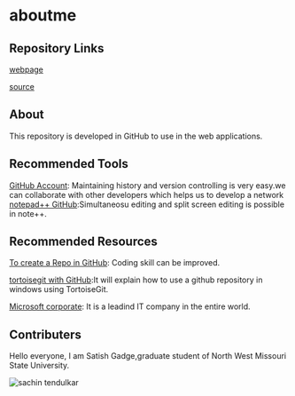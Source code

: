 # aboutme

## Repository Links

[webpage](https://github.com/S534929/aboutme/edit/master/README.md)

[source](https://github.com/S534929/aboutme)

## About

This repository is developed in GitHub to use in the web applications.

## Recommended Tools

[GitHub Account](https://github.com/): Maintaining history and version controlling is very easy.we can collaborate with other developers which helps us to develop a network
[notepad++ GitHub](https://notepad-plus-plus.org/):Simultaneosu editing and split screen editing is possible in note++.

## Recommended Resources 

[To create a Repo in GitHub](https://help.github.com/articles/create-a-repo/): Coding skill can be improved.

[tortoisegit with GitHub](https://dbanck.svbtle.com/github-windows-and-tortoisegit-part-1-installing-pulling):It will explain how to use a github repository in windows using TortoiseGit.

[Microsoft corporate](https://www.youtube.com/watch?v=Fjo20qYsXqc): It is a leadind IT company in the entire world.

## Contributers

Hello everyone, I am Satish Gadge,graduate student of North West Missouri State University.


![sachin tendulkar](https://i.ndtvimg.com/i/2018-03/sachin-tendulkar-facebook_806x605_41522254726.jpg)
